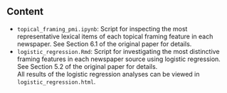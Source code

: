 ## Content
- ```topical_framing_pmi.ipynb```: Script for inspecting the most representative lexical items of each topical framing feature in each newspaper. See Section 6.1 of the original paper for details.
- ```logistic_regression.Rmd```: Script for investigating the most distinctive framing features in each newspaper source using logistic regression. See Section 5.2 of the original paper for details. <br> All results of the logistic regression analyses can be viewed in ```logistic_regression.html```. 